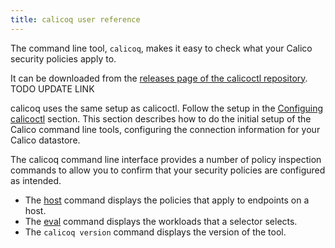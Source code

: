 ```yaml
---
title: calicoq user reference
---
```


The command line tool, `calicoq`, makes it easy to check what your Calico security
policies apply to.

It can be downloaded from the [releases page of the
calicoctl repository](https://github.com/projectcalico/calicoctl/releases/latest/). TODO UPDATE LINK

calicoq uses the same setup as calicoctl.  Follow the setup in the [Configuing calicoctl]({{site.baseurl}}/{{page.version}}/reference/calicoctl/setup) section.
This section describes how to do the initial setup of the Calico command line tools, configuring
the connection information for your Calico datastore.

The calicoq command line interface provides a number of policy inspection
commands to allow you to confirm that your security policies are configured
as intended.

- The [host]({{site.baseurl}}/{{page.version}}/reference/calicoq/host) command displays the policies that apply to endpoints on a host.
- The [eval]({{site.baseurl}}/{{page.version}}/reference/calicoq/eval) command displays the workloads that a selector selects.
- The `calicoq version` command displays the version of the tool.

